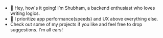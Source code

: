 - 👋 Hey, how's it going! I’m Shubham, a backend enthusiast who loves writing logics.
- 👀 I prioritize app performance(speeds) and UX above everything else.
- Check out some of my projects if you like and feel free to drop suggestions. I'm all ears!  

<!---
shubhamjha03563/shubhamjha03563 is a ✨ special ✨ repository because its `README.md` (this file) appears on your GitHub profile.
You can click the Preview link to take a look at your changes.
--->
